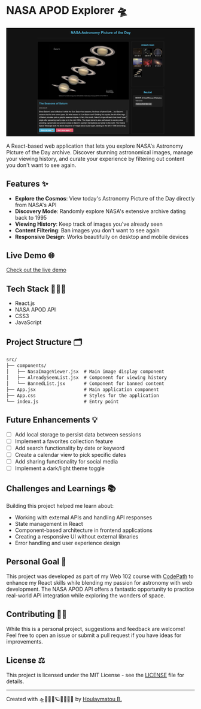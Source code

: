 # NASA APOD Explorer 🛸

![NASA APOD Explorer Screenshot](./public/solution.png)

A React-based web application that lets you explore NASA's Astronomy Picture of the Day archive. Discover stunning astronomical images, manage your viewing history, and curate your experience by filtering out content you don't want to see again.

## Features ✨

- **Explore the Cosmos**: View today's Astronomy Picture of the Day directly from NASA's API
- **Discovery Mode**: Randomly explore NASA's extensive archive dating back to 1995
- **Viewing History**: Keep track of images you've already seen
- **Content Filtering**: Ban images you don't want to see again
- **Responsive Design**: Works beautifully on desktop and mobile devices

## Live Demo 🌐

[Check out the live demo ](https://nasa-apoc-hb.vercel.app/)

## Tech Stack 👩🏽‍💻

- React.js
- NASA APOD API
- CSS3
- JavaScript

## Project Structure 🗂️

```
src/
├── components/
│   ├── NasaImageViewer.jsx  # Main image display component
│   ├── AlreadySeenList.jsx  # Component for viewing history
│   └── BannedList.jsx       # Component for banned content
├── App.jsx                  # Main application component
├── App.css                  # Styles for the application
└── index.js                 # Entry point
```

## Future Enhancements 💡

- [ ] Add local storage to persist data between sessions
- [ ] Implement a favorites collection feature
- [ ] Add search functionality by date or keyword
- [ ] Create a calendar view to pick specific dates
- [ ] Add sharing functionality for social media
- [ ] Implement a dark/light theme toggle

## Challenges and Learnings 📚

Building this project helped me learn about:

- Working with external APIs and handling API responses
- State management in React
- Component-based architecture in frontend applications
- Creating a responsive UI without external libraries
- Error handling and user experience design

## Personal Goal 🎯

This project was developed as part of my Web 102 course with [CodePath](https://www.codepath.org/) to enhance my React skills while blending my passion for astronomy with web development. The NASA APOD API offers a fantastic opportunity to practice real-world API integration while exploring the wonders of space.

## Contributing 🤝🏾

While this is a personal project, suggestions and feedback are welcome! Feel free to open an issue or submit a pull request if you have ideas for improvements.

## License ⚖️

This project is licensed under the MIT License - see the [LICENSE](LICENSE) file for details.

---

Created with 🛸👩🏾‍🚀🪐✨🔭🚀🌌 by [Houlaymatou B.](https://github.com/code-techhb)
